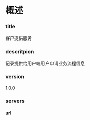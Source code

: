 # 概述

###  title

客户提供服务

### descritpion

记录提供给用户端用户申请业务流程信息

### version

1.0.0

### servers

#### url

